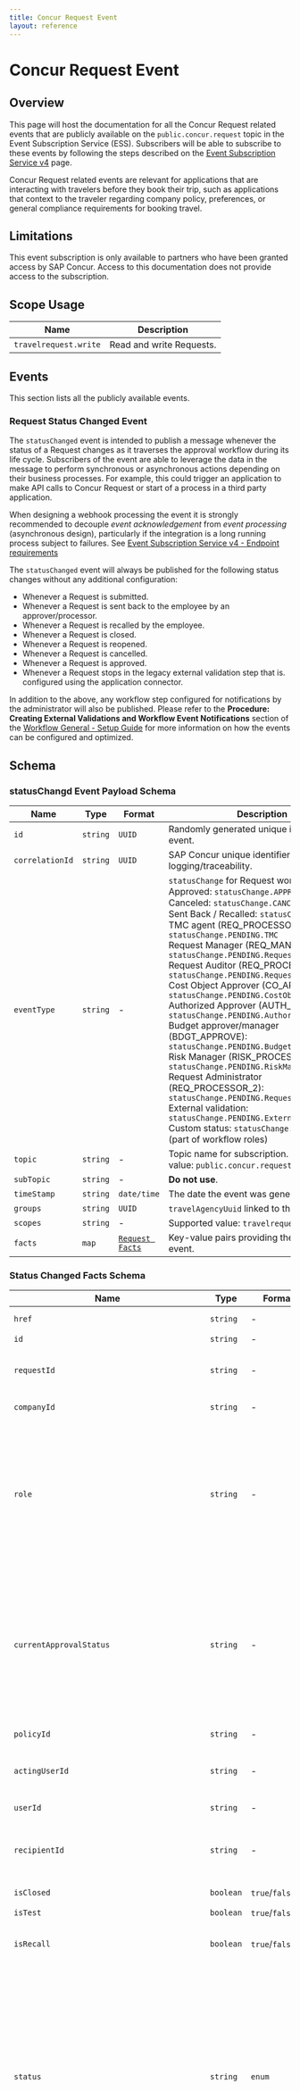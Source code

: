 ```yaml
---
title: Concur Request Event
layout: reference
---
```


# Concur Request Event

## <a name="overview"></a>Overview

This page will host the documentation for all the Concur Request related events that are publicly available on the `public.concur.request` topic in the Event Subscription Service (ESS). Subscribers will be able to subscribe to these events by following the steps described on the [Event Subscription Service v4](/api-reference/ess/v4.event-subscription.html) page.

Concur Request related events are relevant for applications that are interacting with travelers before they book their trip, such as applications that context to the traveler regarding company policy, preferences, or general compliance requirements for booking travel.

## <a name="limitations"></a>Limitations

This event subscription is only available to partners who have been granted access by SAP Concur. Access to this documentation does not provide access to the subscription.

## <a name="scope-usage"></a>Scope Usage

|Name|Description|
|---|---|
|`travelrequest.write`|Read and write Requests.|

## <a name="events"></a>Events

This section lists all the publicly available events.

### <a name="status-changed-event"></a>Request Status Changed Event

The `statusChanged` event is intended to publish a message whenever the status of a Request changes as it traverses the approval workflow during its life cycle. Subscribers of the event are able to leverage the data in the message to perform synchronous or asynchronous actions depending on their business processes. For example, this could trigger an application to make API calls to Concur Request or start of a process in a third party application.

When designing a webhook processing the event it is strongly recommended to decouple *event acknowledgement* from *event processing* (asynchronous design), particularly if the integration is a long running process subject to failures. See [Event Subscription Service v4 - Endpoint requirements](/api-reference/ess/v4.event-subscription.html#endpoint-requirements)

The `statusChanged` event will always be published for the following status changes without any additional configuration:

* Whenever a Request is submitted.
* Whenever a Request is sent back to the employee by an approver/processor.
* Whenever a Request is recalled by the employee.
* Whenever a Request is closed.
* Whenever a Request is reopened.
* Whenever a Request is cancelled.
* Whenever a Request is approved.
* Whenever a Request stops in the legacy external validation step that is. configured using the application connector.

In addition to the above, any workflow step configured for notifications by the administrator will also be published. Please refer to the **Procedure: Creating External Validations and Workflow Event Notifications** section of the [Workflow General - Setup Guide](https://www.concurtraining.com/customers/tech_pubs/Docs/_Current/SG_Req/Req_SG_Workflows.pdf) for more information on how the events can be configured and optimized.

## <a name="schema"></a>Schema

### <a name="status-changed-event-payload-schema"></a>statusChangd Event Payload Schema

|Name|Type|Format|Description|
|---|---|---|---|
|`id`|`string`|`UUID`|Randomly generated unique identifier of this event.|
|`correlationId`|`string`|`UUID`|SAP Concur unique identifier used for logging/traceability.|
|`eventType`|`string`|-|`statusChange` for Request workflow updates. <br> Approved: `statusChange.APPROVED` <br> Canceled: `statusChange.CANCELED` <br> Sent Back / Recalled: `statusChange.SENTBACK` <br> TMC agent (REQ_PROCESSOR1): `statusChange.PENDING.TMC` <br> Request Manager (REQ_MANAGER): `statusChange.PENDING.RequestManager` <br> Request Auditor (REQ_PROCESSOR3): `statusChange.PENDING.RequestAuditor` <br> Cost Object Approver (CO_APPROVE): `statusChange.PENDING.CostObjectApprover` <br> Authorized Approver (AUTH_APPROVE): `statusChange.PENDING.AuthorizedApprover` <br> Budget approver/manager (BDGT_APPROVE): `statusChange.PENDING.BudgetManager` <br> Risk Manager (RISK_PROCESSOR): `statusChange.PENDING.RiskManager` <br> Request Administrator (REQ_PROCESSOR_2): `statusChange.PENDING.RequestAdministrator` <br> External validation: `statusChange.PENDING.ExternalValidation` <br> Custom status: `statusChange.PENDING`.`role` (part of workflow roles)|
|`topic`|`string`|-|Topic name for subscription. Supported value: `public.concur.request`|
|`subTopic`|`string`|-|**Do not use**.|
|`timeStamp`|`string`|`date/time`|The date the event was generated in UTC.|
|`groups`|`string`|`UUID`|`travelAgencyUuid` linked to the Request.|
|`scopes`|`string`|-|Supported value: `travelrequest.write`|
|`facts`|`map`|[`Request Facts`](#status-changed-event-payload-facts-schema)|Key-value pairs providing the content of the event.|

### <a name="status-changed-event-payload-facts-schema"></a>Status Changed Facts Schema

|Name|Type|Format|Description|
|---|---|---|---|
|`href`|`string`|-|Hyperlink to the v4 API resource for this Request (based on datacenter).|
|`id`|`string`|-|Unique identifier of the Request.|
|`requestId`|`string`|-|Public key of the Request (unique per customer). This corresponds to the short ID of the Request (alphanumeric).|
|`companyId`|`string`|-|Unique identifier of the company of the traveler, from the profile service.|
|`role`|`string`|-|TMC agent: `TMC` <br>Request Manager: `RequestManager` <br>Request Auditor: `RequestAuditor` <br>Cost Object Approver (COA): `CostObjectApprover` <br>Authorized Approver: `AuthorizedApprover` <br>Budget approver/manager: `BudgetManager` <br>Risk Manager: `RiskManager` <br>Request Administrator: `RequestAdministrator` <br>External validation: `ExternalValidation`|
|`currentApprovalStatus`|`string`|-|Pending TMC agent: `numerical` (example 002003) <br>Pending Request Manager: `Q_PEND` <br>Pending Request Auditor: `Q_PEND` <br>Pending Cost Object Approver: `Q_PECO` <br>Pending Authorized Approver: `Q_PEND` <br>Pending Budget approver/manager: `Q_PBDG` <br>Pending Risk Manager: `Q_PEND` <br>Pending Request Administrator: `Q_PEND` <br>Pending External validation: `Q_EXTV` <br>Pending Custom step: `numerical`|
|`policyId`|`string`|-|Unique identifier of the policy that applies to the Request.|
|`actingUserId`|`string`|-|Unique identifier of the user performing the action. This is not displayed if the action is performed by the Request owner.|
|`userId`|`string`|-|Unique identifier of the owner of the Request.|
|`recipientId`|`string`|-|Unique identifier of the user to whom the Request is pending approval. This is not displayed if the Request is, for example, approved or pending a generic step such as TMC step.|
|`isClosed`|`boolean`|`true`/`false`|If `true`, the Request is at the CLOSED status.|
|`isTest`|`boolean`|`true`/`false`|If `true`, the user is a test user.|
|`isRecall`|`boolean`|`true`/`false`|Is `true` only if the Request is at the SENDBACK status related to a recalled action from the traveler/delegate.|
|`status`|`string`|`enum`|Approved: `APPROVED` <br>Canceled: `CANCELED` <br>Sent Back / Recalled: `SENTBACK` <br>Pending TMC agent: `PendingTMCApproval` <br>Pending Request Manager: `PendingRequestManagerApproval` <br>Request Auditor: `PendingRequestAuditorApproval` <br>Pending Cost Object Approver: `PendingCostObjectApproverApproval` <br>Pending Authorized Approver: `PendingAuthorizedApproverApproval` <br>Pending Budget approver/manager: `PendingBudgetManagerApproval` <br>Pending Risk Manager: `PendingRiskManagerApproval` <br>Pending Request Administrator: `PendingRequestAdministratorApproval` <br>Pending External validation: `PendingExternalValidation`|
|`stepCode`|`String`|`enum`|Code provided by the admin that the client can use to differentiate between the steps. <br>Request Submit: if the target step (the next workflow step that the request stops at) is not configured for notifications, then step code will be `NULL`. <br>Request Send Back or Request Recall - `SENDBACK` <br>Legacy External validation post submit - `EXTVAL` <br>Legacy External validation pre-extract - `EXTVAL` <br>All other cases code step code as configured by admin in workflow configuration will be populated.|
|`entityId`|`String`|`alphanumeric`|Unique Identifier of the Concur Entity. A valid EntityID pattern is [pdt][a-zA-Z0-9] {5,31}. It starts with p - production / d - demo/ t- test. It consists of a-zA-Z0-9 with length at least 5 but no more than 31 characters.|
|`startingStep`| `Object` |-| **Required** Object containing the information of the workflow step(s) the Request is entering into. The field will be present only for events which introduce a new approver.|
|`startingStep.roleCode`| `String` | `String` | **Required** Approver's role code for the workflow step which the Request is entering into.|
|`startingStep.stepInstances`| `Array`  |-| **Required** List of step instances which the Request is entering into.|
|`startingStep.stepInstances.id`| `String`   |-| **Required** Unique identifier of the workflow process step instance which the Request is entering into.|
|`startingStep.stepInstances.assignedUserId`| `UUID`| RFC 4122| **Required** Unique identifier of the User assigned to approve the step which the Request is entering into.|
## <a name="sample-events"></a>Sample Events

---
Request entering manager approval step
```json
{
  "id":"c19290aa-6eba-4f22-9736-ffc9ddfa8e7b",
  "correlationId":"800832c2-9467-4bb8-9c5b-3977d12975e7",
  "eventType":"statusChange.PENDING.RequestManager",
  "topic":"public.concur.request",
  "timeStamp":"2019-01-04T14:06:07.117Z",
  "data":null,
  "subtopic":null,
  "facts":{
    "companyId":"cef1dee9-c4d9-4bd0-9237-01a3978bfda4",
    "isClosed":"false",
    "isTest":"false",
    "isRecall":"false",
    "recipientId":"55b671dd-ee55-4817-a228-90f5077ec61c",
    "requestId":"LLU9",
    "actingUserId":"ee4a3a2a-2f7a-482c-abd6-82435c9b20c4",
    "id":"61BA94410046F747910760EA925A7CE6",
    "href":"https://emea.api.concursolutions.com/travelrequest/v4/requests/61BA94410046F747910760EA925A7CE6",
    "userId":"6136f053-0cfc-49a4-80d2-e20383c27215",
    "entityId":"p006zecvr9",
    "policyId":"F4C8BD31CA9D4D6292795BE687EB9B2A",
    "status":"PendingRequestManagerApproval",
    "role":"RequestManager",
    "currentApprovalStatus":"Q_PEND",
    "stepCode":"PENDMGRA",
    "startingStep": {
      "roleCode":"REQ_MANAGER",
      "stepInstances": [
        {
          "id":"119A78BE1AF51B4580F2E29C5D7DA1D6",
          "assignedUserId":"55b671dd-ee55-4817-a228-90f5077ec61c"
        }
      ]
    }
  }
}
```
---
Request fully approved
```json
{
  "id":"87087aa8-6729-4d8a-804c-85294ab038fc",
  "correlationId":"5ee7f56c-95f8-4bec-8cc4-536161411c74",
  "eventType":"statusChange.APPROVED",
  "topic":"public.concur.request",
  "timeStamp":"2019-01-04T14:06:07.934Z",
  "data":null,
  "subtopic":null,
  "facts":{
    "companyId":"39d88963-dd68-4be2-9a2d-b5843e6247bd",
    "isClosed":"false",
    "isTest":"false",
    "isRecall":"false",
    "requestId":"CN4T",
    "actingUserId":"55b671dd-ee55-4817-a228-90f5077ec61c",
    "id":"E1D6A41596D5B04F87F991E66CFBD3F9",
    "href":"https://emea.api.concursolutions.com/travelrequest/v4/requests/E1D6A41596D5B04F87F991E66CFBD3F9",
    "userId":"6136f053-0cfc-49a4-80d2-e20383c27215",
    "entityId":"p006zecvr9",
    "policyId":"F4C8BD31CA9D4D6292795BE687EB9B2A",
    "status":"APPROVED",
    "role":"",
    "currentApprovalStatus":"",
    "stepCode":"REQAPPR"
  }
}
```
---
Request entering TMC step
```json
{
  "id":"5880f720-c615-46bc-82cf-dda4e17801eb",
  "correlationId":"6ca7794c-bd91-44ae-86ac-d0f59e1f38c7",
  "eventType":"statusChange.PENDING.TMC",
  "topic":"public.concur.request",
  "timeStamp":"2019-02-28T12:26:58.049Z",
  "data":null,
  "subtopic":null,
  "facts":{
    "companyId":"39d88963-dd68-4be2-9a2d-b5843e6247bd",
    "isClosed":"false",
    "isTest":"false",
    "isRecall":"false",
    "requestId":"3334",
    "actingUserId":"6136f053-0cfc-49a4-80d2-e20383c27215",
    "id":"E3DB373BA8A52341AFCA01860B4FC9B6",
    "href":"https://emea.api.concursolutions.com/travelrequest/v4/requests/E3DB373BA8A52341AFCA01860B4FC9B6",
    "userId":"6136f053-0cfc-49a4-80d2-e20383c27215",
    "entityId":"p006zecvr9",
    "policyId":"F4C8BD31CA9D4D6292795BE687EB9B2A",
    "status":"PendingTMCApproval",
    "role":"TMC",
    "currentApprovalStatus":"002003",
    "stepCode":"PENDTMCA"
  }
}
```
---
Request entering or moving in cost object workflow
```json
{
  "id": "a62e3a25-0d2b-4aa4-9246-c4f752edb811",
  "correlationId": "7cc5141a-ad27-4db0-b4d0-03a0321131db",
  "eventType": "statusChange.PENDING.CostObjectApprover",
  "groups": [],
  "topic": "concur.request",
  "timeStamp": "2023-06-02T13:35:19.928Z",
  "data": null,
  "subtopic": null,
  "facts": {
    "currentApprovalStatus": "Q_PECO",
    "role": "CostObjectApprover",
    "isRecall": "false",
    "entityId": "p006zecvr9",
    "userId": "b7700d57-8410-403a-a859-a8721b9450ab",
    "companyId": "ecc83b2a-317d-4c52-91a5-29a86138025c",
    "policyId": "6BF3DD0FCE1A1345BEE690238635A38B",
    "isClosed": "false",
    "processId": "9E16A85822F05C47BA54B8FCE230D598",
    "isTest": "false",
    "startingStep": {
      "roleCode": "CO_APPROVER",
       "stepInstances": [
         {
            "id": "CC291BA850761F4F9555F8556EF437A0",
            "assignedUserId": "e85509aa-6d5c-4570-8a18-841343cd681f"
          },
          {
            "id": "D8A1A77DD40A9F4DA8E6E5F2101AF73A",
            "assignedUserId": "e580f290-113c-426f-8a63-ff7c8528cb9b"
          }
       ]
    },
    "requestId": "FLFQ",
    "actingUserId": "0cab0bde-8eb6-4ffe-80e8-0bf7ef839323",
    "id": "52A7A5FDA5F43D49806B6BF8A3CC1E45",
    "href": "https://us.api.concursolutions.com/travelrequest/v4/requests/52A7A5FDA5F43D49806B6BF8A3CC1E45",
    "status": "PendingCostObjectApproverApproval"
  }
}
```
